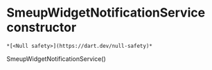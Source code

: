 


# SmeupWidgetNotificationService constructor




    *[<Null safety>](https://dart.dev/null-safety)*



SmeupWidgetNotificationService()












